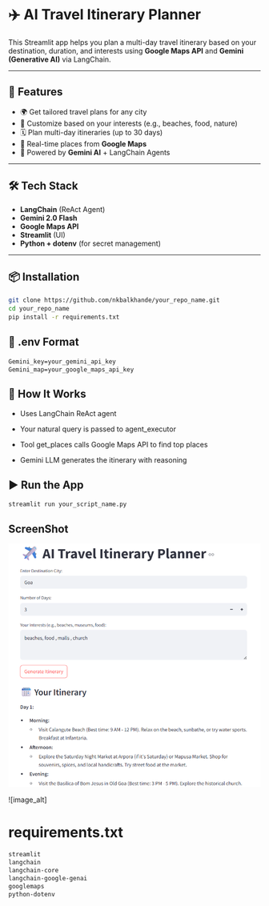 # ✈️ AI Travel Itinerary Planner

This Streamlit app helps you plan a multi-day travel itinerary based on your destination, duration, and interests using **Google Maps API** and **Gemini (Generative AI)** via LangChain.

---

## 🚀 Features

- 🌍 Get tailored travel plans for any city
- 🎯 Customize based on your interests (e.g., beaches, food, nature)
- 🗓️ Plan multi-day itineraries (up to 30 days)
- 📍 Real-time places from **Google Maps**
- 🧠 Powered by **Gemini AI** + LangChain Agents

---

## 🛠️ Tech Stack

- **LangChain** (ReAct Agent)
- **Gemini 2.0 Flash**
- **Google Maps API**
- **Streamlit** (UI)
- **Python + dotenv** (for secret management)

---

## 📦 Installation

```bash
git clone https://github.com/nkbalkhande/your_repo_name.git
cd your_repo_name
pip install -r requirements.txt
```
## 🔐 .env Format
```
Gemini_key=your_gemini_api_key
Gemini_map=your_google_maps_api_key

```

## 🤖 How It Works
  - Uses LangChain ReAct agent
 
  - Your natural query is passed to agent_executor

  - Tool get_places calls Google Maps API to find top places

  - Gemini LLM generates the itinerary with reasoning

##  ▶️ Run the App
```
streamlit run your_script_name.py
```

## ScreenShot
![image_alt](https://github.com/nkbalkhande/AI_travel_planner/blob/main/Screenshot%202025-06-26%20171655.png?raw=true)

![image_alt]

# requirements.txt
```
streamlit
langchain
langchain-core
langchain-google-genai
googlemaps
python-dotenv
```
